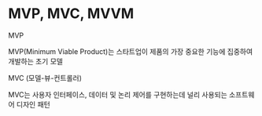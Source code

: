 # MVP, MVC, MVVM

MVP

MVP(Minimum Viable Product)는 스타트업이 제품의 가장 중요한 기능에 집중하여 개발하는 초기 모델





MVC (모델-뷰-컨트롤러)

MVC는 사용자 인터페이스, 데이터 및 논리 제어를 구현하는데 널리 사용되는 소프트웨어 디자인 패턴
